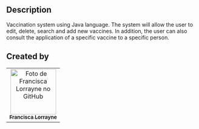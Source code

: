 ## Description
Vaccination system using Java language. The system will allow the user to edit, delete, search and add new vaccines. In addition, the user can also consult the application of a specific vaccine to a specific person.



## Created by
<table align="center">
  <tr>    
    </td>
    <td align="center">
      <a href="https://github.com/franciscalorraynes">
        <img src="https://avatars.githubusercontent.com/u/104534319?=4" 
        width="120px;" alt="Foto de Francisca Lorrayne no GitHub"/><br>
        <sub>
          <b>Francisca Lorrayne</b>
         </sub>
      </a>
    </td>
     </tr>
  </tr>
</table> 
